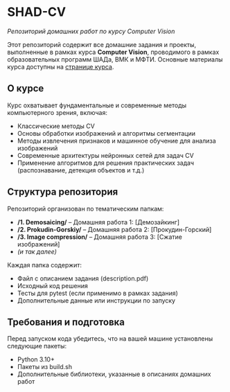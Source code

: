 # SHAD-CV

_Репозиторий домашних работ по курсу Computer Vision_

Этот репозиторий содержит все домашние задания и проекты, выполненные в рамках курса **Computer Vision**, проводимого в рамках образовательных программ ШАДа, ВМК и МФТИ. Основные материалы курса доступны на [странице курса](https://code.mipt.ru/courses-public/cv/public/-/blob/fall-2024/README.md).

## О курсе

Курс охватывает фундаментальные и современные методы компьютерного зрения, включая:
- Классические методы CV
- Основы обработки изображений и алгоритмы сегментации
- Методы извлечения признаков и машинное обучение для анализа изображений
- Современные архитектуры нейронных сетей для задач CV
- Применение алгоритмов для решения практических задач (распознавание, детекция объектов и т.д.)

## Структура репозитория

Репозиторий организован по тематическим папкам:
- **/1. Demosaicing/** – Домашняя работа 1: [Демозайкинг]  
- **/2. Prokudin-Gorskiy/** – Домашняя работа 2: [Прокудин-Горский]
- **/3. Image compression/** – Домашняя работа 3: [Сжатие изображений]
- _(и так далее)_

Каждая папка содержит:
- Файл с описанием задания (description.pdf)
- Исходный код решения
- Тесты для pytest (если применимо в рамках задания)
- Дополнительные данные или инструкции по запуску

## Требования и подготовка

Перед запуском кода убедитесь, что на вашей машине установлены следующие пакеты:
- Python 3.10+
- Пакеты из build.sh
- Дополнительные библиотеки, указанные в описаниях домашних работ
